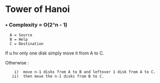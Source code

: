  # Tower of Hanoi
 
 ### • Complexity = O(2^n - 1)
 
      A = Source
      B = Help
      C = Destination
 
 If u hv only one disk simply move it from A to C.

Otherwise :


        i)  move n-1 disks from A to B and leftover 1 disk from A to C.
       ii)  then move the n-1 disks from B to C.
